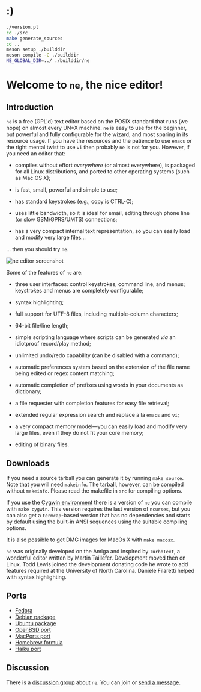 # :)

```sh
./version.pl
cd ./src
make generate_sources
cd ..
meson setup ./builddir
meson compile -C ./builddir
NE_GLOBAL_DIR=../ ./builddir/ne
```

# Welcome to `ne`, the nice editor!

## Introduction

`ne` is a free (GPL'd) text editor based on the POSIX standard that runs
(we hope) on almost every UN*X machine. `ne` is easy to use for the
beginner, but powerful and fully configurable for the wizard, and most
sparing in its resource usage. If you have the resources and the patience
to use `emacs` or the right mental twist to use `vi` then probably `ne` is
not for you. However, if you need an editor that:

* compiles without effort *everywhere* (or almost everywhere), is packaged
  for all Linux distributions, and ported to other operating systems (such
  as Mac OS X);

* is fast, small, powerful and simple to use;

* has standard keystrokes (e.g., copy is CTRL-C);

* uses little bandwidth, so it is ideal for email, editing through phone
  line (or slow GSM/GPRS/UMTS) connections;

* has a very compact internal text representation, so you can easily load
  and modify very large files…

… then you should try `ne`.

![ne editor screenshot](https://github.com/vigna/ne/blob/master/ne.png)

Some of the features of `ne` are:

* three user interfaces: control keystrokes, command line, and menus;
  keystrokes and menus are completely configurable;

* syntax highlighting;

* full support for UTF-8 files, including multiple-column characters;

* 64-bit file/line length;

* simple scripting language where scripts can be generated *via* an
  idiotproof record/play method;

* unlimited undo/redo capability (can be disabled with a command);

* automatic preferences system based on the extension of the file name
  being edited or regex content matching;

* automatic completion of prefixes using words in your documents as
  dictionary;

* a file requester with completion features for easy file retrieval;

* extended regular expression search and replace a la `emacs` and `vi`;

* a very compact memory model—you can easily load and modify very large
  files, even if they do not fit your core memory;

* editing of binary files.

## Downloads

If you need a source tarball you can generate it by running `make source`.
Note that you will need `makeinfo`. The tarball, however, can be compiled
without `makeinfo`. Please read the makefile in `src` for compiling
options.

If you use the [Cygwin environment](http://www.cygwin.com/) there is a
version of `ne` you can compile with `make cygwin`. This version requires
the last version of `ncurses`, but you can also get a `termcap`-based
version that has no dependencies and starts by default using the built-in
ANSI sequences using the suitable compiling options.

It is also possible to get DMG images for MacOs X with `make macosx`.

`ne` was originally developed on the Amiga and inspired by `TurboText`, a
wonderful editor written by Martin Taillefer. Development moved then on
Linux. Todd Lewis joined the development donating code he wrote to add
features required at the University of North Carolina. Daniele Filaretti
helped with syntax highlighting.

## Ports

* [Fedora](https://src.fedoraproject.org/rpms/ne)
* [Debian package](https://packages.debian.org/stable/editors/ne)
* [Ubuntu package](http://packages.ubuntu.com/ne)
* [OpenBSD port](https://github.com/openbsd/ports/tree/master/editors/ne)
* [MacPorts port](https://ports.macports.org/port/ne/)
* [Homebrew formula](https://github.com/Homebrew/homebrew-core/blob/master/Formula/n/ne.rb)
* [Haiku port](https://depot.haiku-os.org/#!/pkg/ne)

## Discussion

There is a [discussion group](http://groups.google.com/group/niceeditor)
about `ne`. You can join or [send a
message](mailto:niceeditor@googlegroups.com).
